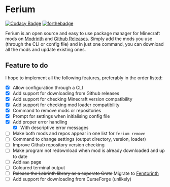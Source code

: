 # Ferium

[![Codacy Badge](https://api.codacy.com/project/badge/Grade/53ce46e25b19475d83735e7346166849)](https://app.codacy.com/gh/theRookieCoder/ferium?utm_source=github.com&utm_medium=referral&utm_content=theRookieCoder/ferium&utm_campaign=Badge_Grade_Settings)
[![forthebadge](https://forthebadge.com/images/badges/made-with-rust.svg)](https://forthebadge.com)

Ferium is an open source and easy to use package manager for Minecraft mods on [Modrinth](https://modrinth.com) and [Github Releases](https://github.com/releases). Simply add the mods you use (through the CLI or config file) and in just one command, you can download all the mods and update existing ones.

## Feature to do

I hope to implement all the following features, preferably in the order listed:

- [x] Allow configuration through a CLI
- [x] Add support for downloading from Github releases
- [x] Add support for checking Minecraft version compatibility
- [x] Add support for checking mod loader compatibility
- [x] Command to remove mods or repositories
- [x] Prompt for settings when initialising config file
- [x] Add proper error handling
  - [x] With descriptive error messages
- [ ] Make both mods and repos appear in one list for `ferium remove`
- [ ] Command to change settings (output directory, version, loader)
- [ ] Improve Github repository version checking
- [ ] Make program not redownload when mod is already downloaded and up to date
- [ ] Add `man` page
- [ ] Coloured terminal output
- [ ] ~~Release the Labrinth library as a seperate Crate~~ Migrate to [Femtorinth](https://github.com/phnixir/femtorinth/)
- [ ] Add support for downloading from CurseForge (unlikely)
